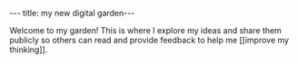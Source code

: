 --- title: my new digital garden---


Welcome to my garden! This is where I explore my ideas and share them publicly so others can read and provide feedback to help me [[improve my thinking]].
